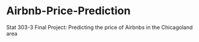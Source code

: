 # Airbnb-Price-Prediction
Stat 303-3 Final Project: Predicting the price of Airbnbs in the Chicagoland area

